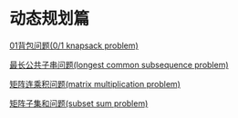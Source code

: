 # 动态规划篇

[01背包问题(0/1 knapsack problem)](https://github.com/lixinchn/algorithm/tree/master/DynamicProgramming/01_KnapsackProblem)

[最长公共子串问题(longest common subsequence problem)](https://github.com/lixinchn/algorithm/tree/master/DynamicProgramming/02_LongestCommonSubsequence)

[矩阵连乘积问题(matrix multiplication problem)](https://github.com/lixinchn/algorithm/tree/master/DynamicProgramming/03_MatrixMultiplication)

[矩阵子集和问题(subset sum problem)](https://github.com/lixinchn/algorithm/tree/master/DynamicProgramming/04_SubsetSum)

